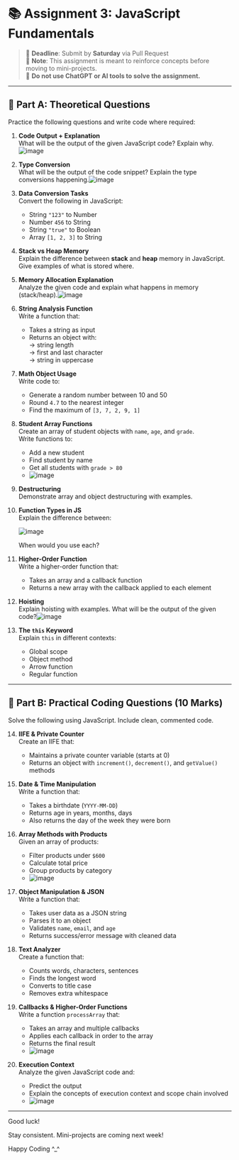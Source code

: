 # 📚 Assignment 3: JavaScript Fundamentals

> 📅 **Deadline**: Submit by **Saturday** via Pull Request  
> 📝 **Note**: This assignment is meant to reinforce concepts before moving to mini-projects.  
> 🚫 **Do not use ChatGPT or AI tools to solve the assignment.**

---

## 🔹 Part A: Theoretical Questions 

Practice the following questions and write code where required:

1. **Code Output + Explanation**  
   What will be the output of the given JavaScript code? Explain why.![image](https://github.com/user-attachments/assets/19e9cceb-8079-4479-9b34-cd25a80d9c47)


2. **Type Conversion**  
   What will be the output of the code snippet? Explain the type conversions happening.![image](https://github.com/user-attachments/assets/651512b1-5ccc-4d08-b64b-55df45ed4bb8)



3. **Data Conversion Tasks**  
   Convert the following in JavaScript:
   - String `"123"` to Number  
   - Number `456` to String  
   - String `"true"` to Boolean  
   - Array `[1, 2, 3]` to String

4. **Stack vs Heap Memory**  
   Explain the difference between **stack** and **heap** memory in JavaScript. Give examples of what is stored where.

5. **Memory Allocation Explanation**  
   Analyze the given code and explain what happens in memory (stack/heap).![image](https://github.com/user-attachments/assets/9f982443-aea8-414e-a6c8-7c928805f050)


6. **String Analysis Function**  
   Write a function that:
   - Takes a string as input  
   - Returns an object with:  
     → string length  
     → first and last character  
     → string in uppercase

7. **Math Object Usage**  
   Write code to:
   - Generate a random number between 10 and 50  
   - Round `4.7` to the nearest integer  
   - Find the maximum of `[3, 7, 2, 9, 1]`

8. **Student Array Functions**  
   Create an array of student objects with `name`, `age`, and `grade`.  
   Write functions to:
   - Add a new student  
   - Find student by name  
   - Get all students with `grade > 80`
   - ![image](https://github.com/user-attachments/assets/337493de-3125-44f0-9bc6-9100067e7150)


9. **Destructuring**  
   Demonstrate array and object destructuring with examples.

10. **Function Types in JS**  
    Explain the difference between:


       ![image](https://github.com/user-attachments/assets/4be5879d-bc3e-4af9-a213-a321ebd31df4)

    When would you use each?


11. **Higher-Order Function**  
    Write a higher-order function that:
    - Takes an array and a callback function  
    - Returns a new array with the callback applied to each element

12. **Hoisting**  
    Explain hoisting with examples. What will be the output of the given code?![image](https://github.com/user-attachments/assets/825c3ce2-0ae5-420b-b0ae-d51e473f5592)


13. **The `this` Keyword**  
    Explain `this` in different contexts:
    - Global scope  
    - Object method  
    - Arrow function  
    - Regular function

---

## 🔹 Part B: Practical Coding Questions (10 Marks)

Solve the following using JavaScript. Include clean, commented code.

14. **IIFE & Private Counter**  
    Create an IIFE that:
    - Maintains a private counter variable (starts at 0)  
    - Returns an object with `increment()`, `decrement()`, and `getValue()` methods

15. **Date & Time Manipulation**  
    Write a function that:
    - Takes a birthdate (`YYYY-MM-DD`)  
    - Returns age in years, months, days  
    - Also returns the day of the week they were born

16. **Array Methods with Products**  
    Given an array of products:
    - Filter products under `$600`  
    - Calculate total price  
    - Group products by category
    - ![image](https://github.com/user-attachments/assets/4af2d2eb-efac-4e4b-8fbe-b6dfed8cb3ce)


17. **Object Manipulation & JSON**  
    Write a function that:
    - Takes user data as a JSON string  
    - Parses it to an object  
    - Validates `name`, `email`, and `age`  
    - Returns success/error message with cleaned data

18. **Text Analyzer**  
    Create a function that:
    - Counts words, characters, sentences  
    - Finds the longest word  
    - Converts to title case  
    - Removes extra whitespace

19. **Callbacks & Higher-Order Functions**  
    Write a function `processArray` that:
    - Takes an array and multiple callbacks  
    - Applies each callback in order to the array  
    - Returns the final result
    - ![image](https://github.com/user-attachments/assets/bff46560-1f7f-4671-8733-769712dcafc7)


20. **Execution Context**  
    Analyze the given JavaScript code and:
    - Predict the output  
    - Explain the concepts of execution context and scope chain involved
    - ![image](https://github.com/user-attachments/assets/d1b038b2-6a1f-45f3-aaa1-31a202da46b2)


---

Good luck! 

Stay consistent. Mini-projects are coming next week! 

Happy Coding ^_^
